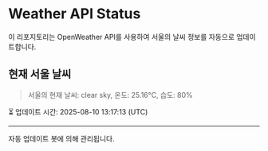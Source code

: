 
# Weather API Status

이 리포지토리는 OpenWeather API를 사용하여 서울의 날씨 정보를 자동으로 업데이트합니다.

## 현재 서울 날씨
> 서울의 현재 날씨: clear sky, 온도: 25.16°C, 습도: 80%

⏳ 업데이트 시간: 2025-08-10 13:17:13 (UTC)

---
자동 업데이트 봇에 의해 관리됩니다.

